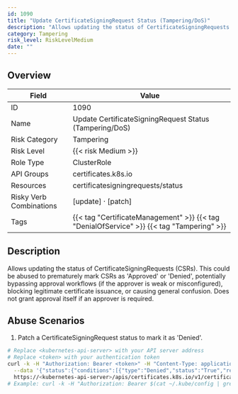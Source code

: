 ```yaml
---
id: 1090
title: "Update CertificateSigningRequest Status (Tampering/DoS)"
description: "Allows updating the status of CertificateSigningRequests (CSRs). This could be abused to prematurely mark CSRs as 'Approved' or 'Denied', potentially bypassing approval workflows (if the approver is weak or misconfigured), blocking legitimate certificate issuance, or causing general confusion. Does not grant approval itself if an approver is required."
category: Tampering
risk_level: RiskLevelMedium
date: ""
---
```


## Overview

| Field                   | Value                                                                                     |
| ----------------------- | ----------------------------------------------------------------------------------------- |
| ID                      | 1090                                                                                      |
| Name                    | Update CertificateSigningRequest Status (Tampering/DoS)                                   |
| Risk Category           | Tampering                                                                                 |
| Risk Level              | {{< risk Medium >}}                                                                       |
| Role Type               | ClusterRole                                                                               |
| API Groups              | certificates.k8s.io                                                                       |
| Resources               | certificatesigningrequests/status                                                         |
| Risky Verb Combinations | [update] · [patch]                                                                        |
| Tags                    | {{< tag "CertificateManagement" >}} {{< tag "DenialOfService" >}} {{< tag "Tampering" >}} |

## Description

Allows updating the status of CertificateSigningRequests (CSRs). This could be abused to prematurely mark CSRs as 'Approved' or 'Denied', potentially bypassing approval workflows (if the approver is weak or misconfigured), blocking legitimate certificate issuance, or causing general confusion. Does not grant approval itself if an approver is required.

## Abuse Scenarios

1. Patch a CertificateSigningRequest status to mark it as 'Denied'.

```bash
# Replace <kubernetes-api-server> with your API server address
# Replace <token> with your authentication token
curl -k -H "Authorization: Bearer <token>" -H "Content-Type: application/json" -X PATCH \
  --data '{"status":{"conditions":[{"type":"Denied","status":"True","reason":"ManualDenial","message":"Denied by attacker"}]}}' \
  https://<kubernetes-api-server>/apis/certificates.k8s.io/v1/certificatesigningrequests/<csr-name>/status
# Example: curl -k -H "Authorization: Bearer $(cat ~/.kube/config | grep token: | awk '{print $2}')" -H "Content-Type: application/json" -X PATCH --data '{"status":{"conditions":[{"type":"Denied","status":"True","reason":"ManualDenial","message":"Denied by attacker"}]}}' https://127.0.0.1:6443/apis/certificates.k8s.io/v1/certificatesigningrequests/my-app-csr/status

```
